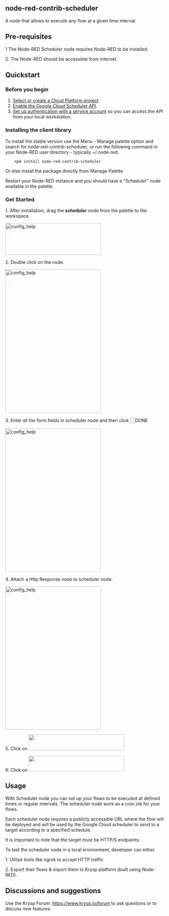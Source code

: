 ## node-red-contrib-scheduler
A node that allows to execute any flow at a given time interval.


## Pre-requisites

<p>1 The Node-RED Scheduler node requires Node-RED to be installed.</p>
<p>2. The Node-RED should be accessible from internet.</p>

## Quickstart

### Before you begin

1.  [Select or create a Cloud Platform project][projects].
1.  [Enable the Google Cloud Scheduler API][enable_api].
1.  [Set up authentication with a service account][auth] so you can access the
    API from your local workstation.
    

### Installing the client library


To install the stable version use the Menu - Manage palette option and search for node-red-contrib-scheduler, or run the following command in your Node-RED user directory - typically ~/.node-red: 

        npm install node-red-contrib-scheduler

Or else install the package directly from Manage Palette

Restart your Node-RED instance and you should have a "Scheduler" node available in the palette.

### Get Started


<p>1. After installation, drag the <b>scheduler</b> node from the palette to the workspace.</p>
<p><img src='https://static.node.iopulsedev.net/nodes/Scheduler_node.png' alt='config_help' width="300" height="100" /></p>
<p>2. Double click on the node.</p>
<p><img src='https://static.node.iopulsedev.net/nodes/Scheduler_incomplete_form.png' alt='config_help' width="300" height="450" /></p>
<p>3. Enter all the form fields in scheduler node and then click <input type="button" disabled>DONE</button></p>
<p><img src='https://static.node.iopulsedev.net/nodes/Scheduler_completed_form.png' alt='config_help' width="300" height="450" /></p>
<p>4. Attach a Http Response node to scheduler node.</p>
<p><img src='https://static.node.iopulsedev.net/nodes/Scheduler_HTTP_IN.png' alt='config_help' width="300" height="450" /></p>
<p>5. Click on <img src="https://static.node.iopulsedev.net/nodes/done_button.png" width="300" height="50" /></p>
<p>6. Click on <img src="https://static.node.iopulsedev.net/nodes/deploy_to_cloud.png" width="300" height="50" /></p>

## Usage

<p>With Scheduler node you can set up your flows to be executed at defined times or regular intervals. The scheduler node work as a cron job for your flows.</p>

<p>Each scheduler node requires a publicly accessible URL where the flow will be deployed and will be used by the Google Cloud scheduler to send to a target according to a specified schedule.</p> 

<p>It is important to note that the target must be HTTP/S endpoints.</p>

<p>To test the scheduler node in a local environment, developer can either</p>
<p>1. Utilize tools like ngrok to accept HTTP traffic</p>
<p>2. Export their flows & import them to Krysp platform (built using Node-RED).</p>


## Discussions and suggestions

Use the Krysp Forum: https://www.krysp.io/forum to ask questions or to discuss new features.

[projects]: https://console.cloud.google.com/project
[enable_api]: https://console.cloud.google.com/flows/enableapi?apiid=cloudscheduler.googleapis.com
[auth]: https://cloud.google.com/docs/authentication/getting-started
